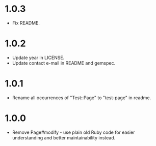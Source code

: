 # 1.0.3

* Fix README.

# 1.0.2

* Update year in LICENSE.
* Update contact e-mail in README and gemspec.

# 1.0.1

* Rename all occurrences of "Test::Page" to "test-page" in readme.

# 1.0.0

* Remove Page#modify - use plain old Ruby code for easier understanding and better maintainability instead.

